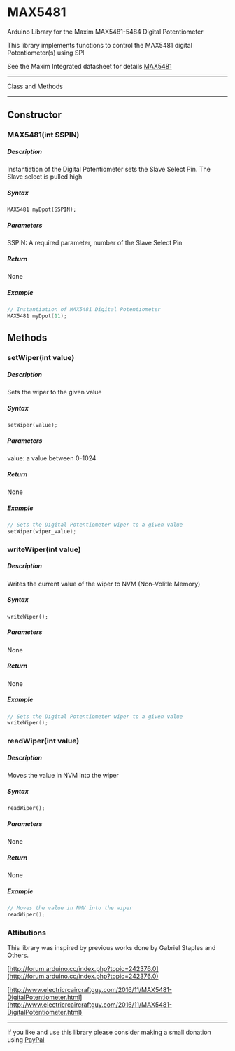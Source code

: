 # MAX5481

Arduino Library for the Maxim MAX5481-5484 Digital Potentiometer

This library implements functions to control the MAX5481 digital Potentiometer(s) using SPI

See the Maxim Integrated datasheet for details [MAX5481](https://datasheets.maximintegrated.com/en/ds/MAX5481-MAX5484.pdf)

___

Class and Methods

---

## Constructor
### MAX5481(int SSPIN)
##### Description
Instantiation of the Digital Potentiometer sets the Slave Select Pin. The Slave select is pulled high
##### Syntax
`MAX5481 myDpot(SSPIN);`
##### Parameters
SSPIN: A required parameter, number of the Slave Select Pin
##### Return
None
##### Example
```C++
// Instantiation of MAX5481 Digital Potentiometer
MAX5481 myDpot(11);
```

## Methods
### setWiper(int value)
##### Description
Sets the wiper to the given value
##### Syntax
`setWiper(value);`
##### Parameters
value: a value between 0-1024
##### Return
None
##### Example
```C++
// Sets the Digital Potentiometer wiper to a given value
setWiper(wiper_value);
```

### writeWiper(int value)
##### Description
Writes the current value of the wiper to NVM (Non-Volitle Memory)
##### Syntax
`writeWiper();`
##### Parameters
None
##### Return
None
##### Example
```C++
// Sets the Digital Potentiometer wiper to a given value
writeWiper();
```

### readWiper(int value)
##### Description
Moves the value in NVM into the wiper
##### Syntax
`readWiper();`
##### Parameters
None
##### Return
None
##### Example
```C++
// Moves the value in NMV into the wiper
readWiper();
```

### Attibutions
This library was inspired by previous works done by Gabriel Staples and Others.

[http://forum.arduino.cc/index.php?topic=242376.0](http://forum.arduino.cc/index.php?topic=242376.0)

[http://www.electricrcaircraftguy.com/2016/11/MAX5481-DigitalPotentiometer.html](http://www.electricrcaircraftguy.com/2016/11/MAX5481-DigitalPotentiometer.html)

___

If you like and use this library please consider making a small donation using [PayPal](https://www.paypal.me/robertfchapman/5USD)
